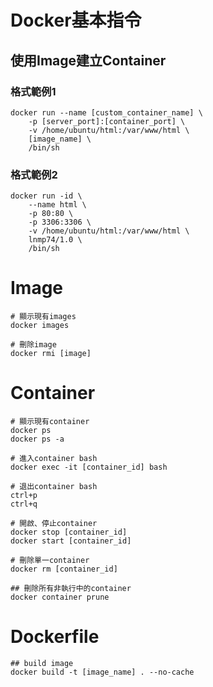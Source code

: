 # Docker基本指令

## 使用Image建立Container

### 格式範例1
```
docker run --name [custom_container_name] \
    -p [server_port]:[container_port] \
    -v /home/ubuntu/html:/var/www/html \
    [image_name] \
    /bin/sh
```

### 格式範例2
```
docker run -id \
    --name html \
    -p 80:80 \
    -p 3306:3306 \
    -v /home/ubuntu/html:/var/www/html \
    lnmp74/1.0 \
    /bin/sh
```


# Image
```
# 顯示現有images
docker images

# 刪除image
docker rmi [image]
```
# Container
```
# 顯示現有container
docker ps
docker ps -a

# 進入container bash
docker exec -it [container_id] bash

# 退出container bash
ctrl+p
ctrl+q

# 開啟、停止container
docker stop [container_id]
docker start [container_id]

# 刪除單一container
docker rm [container_id]

## 刪除所有非執行中的container
docker container prune
```

# Dockerfile
```
## build image
docker build -t [image_name] . --no-cache
```
